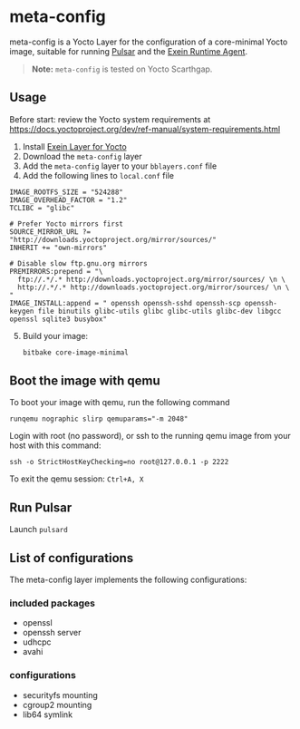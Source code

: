 # meta-config
meta-config is a Yocto Layer for the configuration of a core-minimal Yocto image, suitable for running [Pulsar](https://github.com/exein-io/pulsar) and the [Exein Runtime Agent](https://www.exein.io/platform/exein-runtime).

> **Note:** `meta-config` is tested on Yocto Scarthgap.

## Usage
Before start: review the Yocto system requirements at
https://docs.yoctoproject.org/dev/ref-manual/system-requirements.html

1. Install [Exein Layer for Yocto](https://github.com/exein-io/meta-exein?tab=readme-ov-file)
2. Download the `meta-config` layer
3. Add the `meta-config` layer to your `bblayers.conf` file
4. Add the following lines to `local.conf` file
```
IMAGE_ROOTFS_SIZE = "524288"
IMAGE_OVERHEAD_FACTOR = "1.2"
TCLIBC = "glibc"

# Prefer Yocto mirrors first
SOURCE_MIRROR_URL ?= "http://downloads.yoctoproject.org/mirror/sources/"
INHERIT += "own-mirrors"

# Disable slow ftp.gnu.org mirrors
PREMIRRORS:prepend = "\
  ftp://.*/.* http://downloads.yoctoproject.org/mirror/sources/ \n \
  http://.*/.* http://downloads.yoctoproject.org/mirror/sources/ \n \
"
IMAGE_INSTALL:append = " openssh openssh-sshd openssh-scp openssh-keygen file binutils glibc-utils glibc glibc-utils glibc-dev libgcc openssl sqlite3 busybox"
```
5. Build your image:
    ```bash
    bitbake core-image-minimal
    ```

## Boot the image with qemu
To boot your image with qemu, run the following command
```
runqemu nographic slirp qemuparams="-m 2048"
```
Login with root (no password), or ssh to the running qemu image from your host with this command:
```
ssh -o StrictHostKeyChecking=no root@127.0.0.1 -p 2222
```

To exit the qemu session:
`Ctrl+A, X`

## Run Pulsar
Launch `pulsard`

## List of configurations
The meta-config layer implements the following configurations:
### included packages
- openssl
- openssh server
- udhcpc
- avahi

### configurations
- securityfs mounting
- cgroup2 mounting
- lib64 symlink
